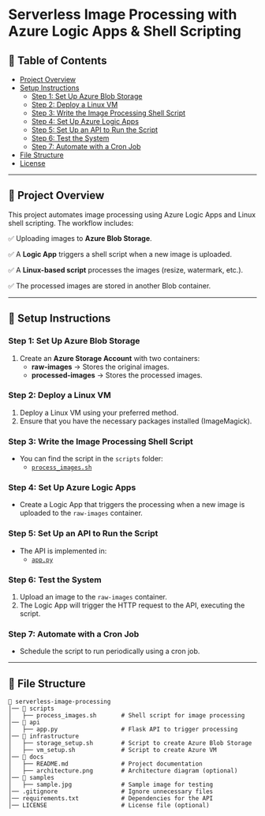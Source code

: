 # Serverless Image Processing with Azure Logic Apps & Shell Scripting

## 📂 Table of Contents
- [Project Overview](#project-overview)
- [Setup Instructions](#setup-instructions)
  - [Step 1: Set Up Azure Blob Storage](#step-1-set-up-azure-blob-storage)
  - [Step 2: Deploy a Linux VM](#step-2-deploy-a-linux-vm)
  - [Step 3: Write the Image Processing Shell Script](#step-3-write-the-image-processing-shell-script)
  - [Step 4: Set Up Azure Logic Apps](#step-4-set-up-azure-logic-apps)
  - [Step 5: Set Up an API to Run the Script](#step-5-set-up-an-api-to-run-the-script)
  - [Step 6: Test the System](#step-6-test-the-system)
  - [Step 7: Automate with a Cron Job](#step-7-automate-with-a-cron-job)
- [File Structure](#file-structure)
- [License](#license)

---

## 🔹 Project Overview

This project automates image processing using Azure Logic Apps and Linux shell scripting. The workflow includes:

✅ Uploading images to **Azure Blob Storage**.

✅ A **Logic App** triggers a shell script when a new image is uploaded.

✅ A **Linux-based script** processes the images (resize, watermark, etc.).

✅ The processed images are stored in another Blob container.

---

## 🔹 Setup Instructions

### Step 1: Set Up Azure Blob Storage

1. Create an **Azure Storage Account** with two containers:
   - **raw-images** → Stores the original images.
   - **processed-images** → Stores the processed images.

### Step 2: Deploy a Linux VM

1. Deploy a Linux VM using your preferred method.
2. Ensure that you have the necessary packages installed (ImageMagick).

### Step 3: Write the Image Processing Shell Script

- You can find the script in the `scripts` folder:
  - [`process_images.sh`](./scripts/process_images.sh)

### Step 4: Set Up Azure Logic Apps

- Create a Logic App that triggers the processing when a new image is uploaded to the `raw-images` container.

### Step 5: Set Up an API to Run the Script

- The API is implemented in:
  - [`app.py`](./api/app.py)

### Step 6: Test the System

1. Upload an image to the `raw-images` container.
2. The Logic App will trigger the HTTP request to the API, executing the script.

### Step 7: Automate with a Cron Job

- Schedule the script to run periodically using a cron job.

---

## 🔹 File Structure

```plaintext
📂 serverless-image-processing  
│── 📂 scripts  
│   ├── process_images.sh       # Shell script for image processing  
│── 📂 api  
│   ├── app.py                  # Flask API to trigger processing  
│── 📂 infrastructure  
│   ├── storage_setup.sh        # Script to create Azure Blob Storage  
│   ├── vm_setup.sh             # Script to create Azure VM  
│── 📂 docs  
│   ├── README.md               # Project documentation  
│   ├── architecture.png        # Architecture diagram (optional)  
│── 📂 samples  
│   ├── sample.jpg              # Sample image for testing  
│── .gitignore                  # Ignore unnecessary files  
│── requirements.txt            # Dependencies for the API  
│── LICENSE                     # License file (optional)  
